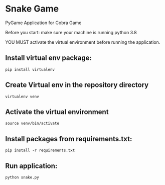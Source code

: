 # Snake Game

PyGame Application for Cobra Game

Before you start: make sure your machine is running python 3.8

YOU MUST activate the virtual environment before running the application.

## Install virtual env package:

```shell
pip install virtualenv
```

## Create Virtual env in the repository directory

```shell
virtualenv venv
```

## Activate the virtual environment

```shell
source venv/bin/activate
```

## Install packages from requirements.txt:

```shell
pip install -r requirements.txt
```

## Run application:

```shell
python snake.py
```
